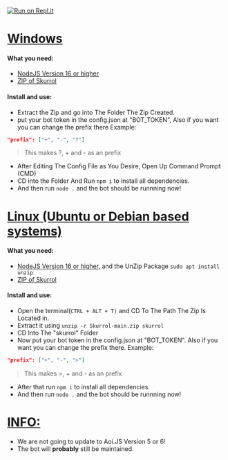 [![Run on Repl.it](https://repl.it/badge/github/BeyYT/Beatshape-Rest-API)](https://repl.it/github/Verxcy-Group/Skurrol)

# <ins>Windows</ins>
#### What you need:
+ [NodeJS Version 16 or higher](https://nodejs.org/dist/v16.13.2/node-v16.13.2-x64.msi)
+ [ZIP of Skurrol](https://github.com/Verxcy-Development-Inc/Skurrol/archive/refs/heads/main.zip)
#### Install and use:
+ Extract the Zip and go into The Folder The Zip Created.
+ put your bot token in the config.json at "BOT_TOKEN", Also if you want you can change the prefix there
Example:
```json
"prefix": ["+", "-", "?"]
```
> This makes ?, + and - as an prefix
+ After Editing The Config File as You Desire, Open Up Command Prompt (CMD)
+ CD into the Folder And Run 
``npm i`` to install all dependencies.
+ And then run ``node .`` and the bot should be runnning now!

# <ins>Linux (Ubuntu or Debian based systems)</ins>
#### What you need:
+ [NodeJS Version 16 or higher](https://joshtronic.com/2021/05/09/how-to-install-nodejs-16-on-ubuntu-2004-lts/), and the UnZip Package `sudo apt install unzip`
+ [ZIP of Skurrol](https://github.com/Verxcy-Development-Inc/Skurrol/archive/refs/heads/main.zip)
#### Install and use:
+ Open the terminal(`CTRL + ALT + T)` and CD To The Path The Zip Is Located in.
+ Extract it using ``unzip -r Skurrol-main.zip skurrol``
+ CD Into The "skurrol" Folder
+ Now put your bot token in the config.json at "BOT_TOKEN". Also if you want you can change the prefix there.
Example:
```json
"prefix": ["+", "-", ">"]
```
> This makes >, + and - as an prefix
+ After that run ``npm i`` to install all dependencies.
+ And then run ``node .`` and the bot should be runnning now!

# <ins>INFO:</ins>
+ We are not going to update to Aoi.JS Version 5 or 6!
+ The bot will **probably** still be maintained.
